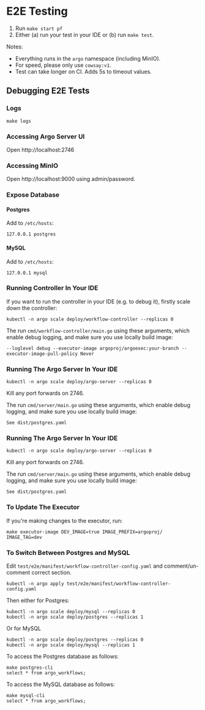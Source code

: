 # E2E Testing

1. Run `make start pf`
2. Either (a) run your test in your IDE or (b) run `make test`.

Notes:

* Everything runs in the `argo` namespace (including MinIO). 
* For speed, please only use `cowsay:v1`. 
* Test can take longer on CI. Adds 5s to timeout values.

## Debugging E2E Tests

### Logs

```
make logs
```

### Accessing Argo Server UI

Open http://localhost:2746

### Accessing MinIO

Open http://localhost:9000 using admin/password.

### Expose Database

#### Postgres

Add to `/etc/hosts`:

```
127.0.0.1 postgres
```

#### MySQL

Add to `/etc/hosts`:

```
127.0.0.1 mysql
```

### Running Controller In Your IDE
 
If you want to run the controller in your IDE (e.g. to debug it), firstly scale down the controller:

```
kubectl -n argo scale deploy/workflow-controller --replicas 0
```

The run `cmd/workflow-controller/main.go` using these arguments, which enable debug logging, and make sure you use locally build image:

```
--loglevel debug --executor-image argoproj/argoexec:your-branch --executor-image-pull-policy Never
```

### Running The Argo Server In Your IDE

```
kubectl -n argo scale deploy/argo-server --replicas 0
```

Kill any port forwards on 2746.

The run `cmd/server/main.go` using these arguments, which enable debug logging, and make sure you use locally build image:

```
See dist/postgres.yaml
```

### Running The Argo Server In Your IDE

```
kubectl -n argo scale deploy/argo-server --replicas 0
```

Kill any port forwards on 2746.

The run `cmd/server/main.go` using these arguments, which enable debug logging, and make sure you use locally build image:

```
See dist/postgres.yaml
```


### To Update The Executor

If you're making changes to the executor, run:

```
make executor-image DEV_IMAGE=true IMAGE_PREFIX=argoproj/ IMAGE_TAG=dev 
```

### To Switch Between Postgres and MySQL

Edit `test/e2e/manifest/workflow-controller-config.yaml` and comment/un-comment correct section.

```
kubectl -n argo apply test/e2e/manifest/workflow-controller-config.yaml
```

Then either for Postgres: 

```
kubectl -n argo scale deploy/mysql --replicas 0
kubectl -n argo scale deploy/postgres --replicas 1
```

Or for MySQL

```
kubectl -n argo scale deploy/postgres --replicas 0
kubectl -n argo scale deploy/mysql --replicas 1
```

To access the Postgres database as follows:

```
make postgres-cli
select * from argo_workflows;
```

To access the MySQL database as follows:

```
make mysql-cli
select * from argo_workflows;
```


